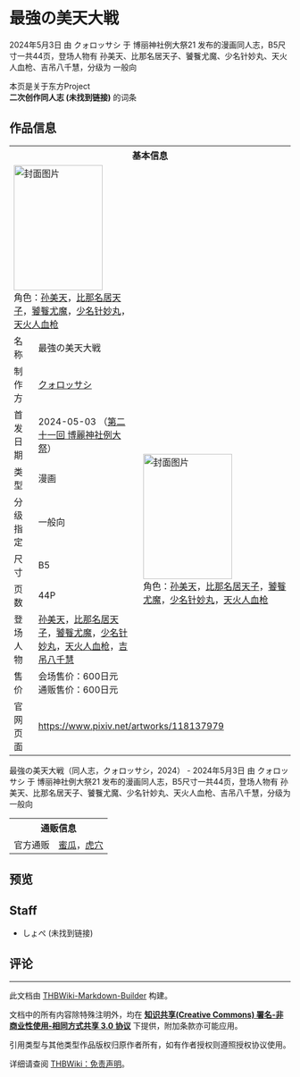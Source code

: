 # 最強の美天大戦

<!-- source html: G:\repos\THBWiki-Markdown-Builder\THBWikiMarkdown\Temp\main\4\4b\ns0%3A%E6%9C%80%E5%BC%B7%E3%81%AE%E7%BE%8E%E5%A4%A9%E5%A4%A7%E6%88%A6.html -->

2024年5月3日 由 クォロッサシ 于 博丽神社例大祭21 发布的漫画同人志，B5尺寸一共44页，登场人物有 孙美天、比那名居天子、饕餮尤魔、少名针妙丸、天火人血枪、吉吊八千慧，分级为 一般向

本页是关于东方Project  
 **二次创作同人志 (未找到链接)** 的词条
## 作品信息

<table><tbody><tr><th colspan="3">基本信息</th></tr><tr><td class="cover-artwork-mobile" colspan="2"><a href="./文件-最強の美天大戦封面.jpg.md" class="image" title="封面图片"><img alt="封面图片" src="https://upload.thwiki.cc/thumb/c/cf/%E6%9C%80%E5%BC%B7%E3%81%AE%E7%BE%8E%E5%A4%A9%E5%A4%A7%E6%88%A6%E5%B0%81%E9%9D%A2.jpg/159px-%E6%9C%80%E5%BC%B7%E3%81%AE%E7%BE%8E%E5%A4%A9%E5%A4%A7%E6%88%A6%E5%B0%81%E9%9D%A2.jpg" decoding="async" loading="lazy" width="159" height="224" srcset="https://upload.thwiki.cc/thumb/c/cf/%E6%9C%80%E5%BC%B7%E3%81%AE%E7%BE%8E%E5%A4%A9%E5%A4%A7%E6%88%A6%E5%B0%81%E9%9D%A2.jpg/239px-%E6%9C%80%E5%BC%B7%E3%81%AE%E7%BE%8E%E5%A4%A9%E5%A4%A7%E6%88%A6%E5%B0%81%E9%9D%A2.jpg 1.5x, https://upload.thwiki.cc/thumb/c/cf/%E6%9C%80%E5%BC%B7%E3%81%AE%E7%BE%8E%E5%A4%A9%E5%A4%A7%E6%88%A6%E5%B0%81%E9%9D%A2.jpg/318px-%E6%9C%80%E5%BC%B7%E3%81%AE%E7%BE%8E%E5%A4%A9%E5%A4%A7%E6%88%A6%E5%B0%81%E9%9D%A2.jpg 2x" data-file-width="640" data-file-height="900"></a><div class="cover-char">角色：<a href="./孙美天.md" title="孙美天">孙美天</a>，<a href="./比那名居天子.md" title="比那名居天子">比那名居天子</a>，<a href="./饕餮尤魔.md" title="饕餮尤魔">饕餮尤魔</a>，<a href="./少名针妙丸.md" title="少名针妙丸">少名针妙丸</a>，<a href="./天火人血枪.md" title="天火人血枪">天火人血枪</a></div></td>
</tr><tr><td class="label">名称</td><td colspan="2"> 最強の美天大戦 </td></tr><tr><td class="label">制作方</td><td><a href="./クォロッサシ.md" title="クォロッサシ">クォロッサシ</a></td><td class="cover-artwork" rowspan="8" style="min-width:224px;"><a href="./文件-最強の美天大戦封面.jpg.md" class="image" title="封面图片"><img alt="封面图片" src="https://upload.thwiki.cc/thumb/c/cf/%E6%9C%80%E5%BC%B7%E3%81%AE%E7%BE%8E%E5%A4%A9%E5%A4%A7%E6%88%A6%E5%B0%81%E9%9D%A2.jpg/159px-%E6%9C%80%E5%BC%B7%E3%81%AE%E7%BE%8E%E5%A4%A9%E5%A4%A7%E6%88%A6%E5%B0%81%E9%9D%A2.jpg" decoding="async" loading="lazy" width="159" height="224" srcset="https://upload.thwiki.cc/thumb/c/cf/%E6%9C%80%E5%BC%B7%E3%81%AE%E7%BE%8E%E5%A4%A9%E5%A4%A7%E6%88%A6%E5%B0%81%E9%9D%A2.jpg/239px-%E6%9C%80%E5%BC%B7%E3%81%AE%E7%BE%8E%E5%A4%A9%E5%A4%A7%E6%88%A6%E5%B0%81%E9%9D%A2.jpg 1.5x, https://upload.thwiki.cc/thumb/c/cf/%E6%9C%80%E5%BC%B7%E3%81%AE%E7%BE%8E%E5%A4%A9%E5%A4%A7%E6%88%A6%E5%B0%81%E9%9D%A2.jpg/318px-%E6%9C%80%E5%BC%B7%E3%81%AE%E7%BE%8E%E5%A4%A9%E5%A4%A7%E6%88%A6%E5%B0%81%E9%9D%A2.jpg 2x" data-file-width="640" data-file-height="900"></a><div class="cover-char">角色：<a href="./孙美天.md" title="孙美天">孙美天</a>，<a href="./比那名居天子.md" title="比那名居天子">比那名居天子</a>，<a href="./饕餮尤魔.md" title="饕餮尤魔">饕餮尤魔</a>，<a href="./少名针妙丸.md" title="少名针妙丸">少名针妙丸</a>，<a href="./天火人血枪.md" title="天火人血枪">天火人血枪</a></div></td>
</tr><tr><td class="label">首发日期</td><td>2024-05-03&#160;（<a href="/展会作品列表?e=%E5%8D%9A%E4%B8%BD%E7%A5%9E%E7%A4%BE%E4%BE%8B%E5%A4%A7%E7%A5%AD%2321">第二十一回 博麗神社例大祭</a>）</td></tr><tr><td class="label">类型</td><td>漫画</td></tr><tr><td class="label">分级指定</td><td>一般向</td></tr><tr><td class="label">尺寸</td><td>B5</td></tr><tr><td class="label">页数</td><td>44P</td></tr><tr><td class="label">登场人物</td><td><a href="./孙美天.md" title="孙美天">孙美天</a>，<a href="./比那名居天子.md" title="比那名居天子">比那名居天子</a>，<a href="./饕餮尤魔.md" title="饕餮尤魔">饕餮尤魔</a>，<a href="./少名针妙丸.md" title="少名针妙丸">少名针妙丸</a>，<a href="./天火人血枪.md" title="天火人血枪">天火人血枪</a>，<a href="./吉吊八千慧.md" title="吉吊八千慧">吉吊八千慧</a></td></tr><tr><td class="label">售价</td><td>会场售价：600日元<br>通贩售价：600日元</td></tr>
<tr><td class="label">官网页面</td><td colspan="2"><a rel="nofollow" class="external free" href="https://www.pixiv.net/artworks/118137979">https://www.pixiv.net/artworks/118137979</a></td></tr></tbody></table>

最強の美天大戦（同人志，クォロッサシ，2024） - 2024年5月3日 由 クォロッサシ 于 博丽神社例大祭21 发布的漫画同人志，B5尺寸一共44页，登场人物有 孙美天、比那名居天子、饕餮尤魔、少名针妙丸、天火人血枪、吉吊八千慧，分级为 一般向

<table><tbody><tr><th colspan="3">通贩信息</th></tr><tr><td class="label">官方通贩</td><td colspan="2"><a rel="nofollow" class="external text" href="https://www.melonbooks.co.jp/detail/detail.php?product_id=2384732">蜜瓜</a>，<a rel="nofollow" class="external text" href="https://ec.toranoana.jp/tora_r/ec/item/040031149210">虎穴</a></td></tr></tbody></table>


## 预览
## Staff
- しょぺ (未找到链接)

## 评论




---

此文档由 [THBWiki-Markdown-Builder](https://github.com/Delsin-Yu/THBWiki-Markdown-Builder) 构建。

文档中的所有内容除特殊注明外，均在 [**知识共享(Creative Commons) 署名-非商业性使用-相同方式共享 3.0 协议**](https://creativecommons.org/licenses/by-sa/3.0/deed.zh-hans) 下提供，附加条款亦可能应用。

引用类型与其他类型作品版权归原作者所有，如有作者授权则遵照授权协议使用。

详细请查阅 [THBWiki：免责声明](https://thbwiki.cc/THBWiki:%E5%85%8D%E8%B4%A3%E5%A3%B0%E6%98%8E)。

